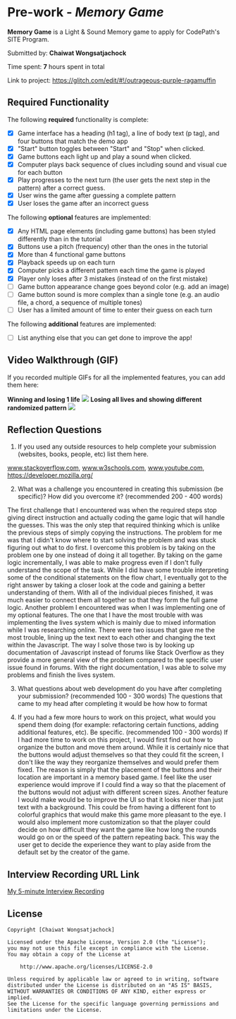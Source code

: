 # Pre-work - *Memory Game*

**Memory Game** is a Light & Sound Memory game to apply for CodePath's SITE Program. 

Submitted by: **Chaiwat Wongsatjachock**

Time spent: **7** hours spent in total

Link to project: https://glitch.com/edit/#!/outrageous-purple-ragamuffin

## Required Functionality

The following **required** functionality is complete:

* [x] Game interface has a heading (h1 tag), a line of body text (p tag), and four buttons that match the demo app
* [x] "Start" button toggles between "Start" and "Stop" when clicked. 
* [x] Game buttons each light up and play a sound when clicked. 
* [x] Computer plays back sequence of clues including sound and visual cue for each button
* [x] Play progresses to the next turn (the user gets the next step in the pattern) after a correct guess. 
* [x] User wins the game after guessing a complete pattern
* [x] User loses the game after an incorrect guess

The following **optional** features are implemented:

* [x] Any HTML page elements (including game buttons) has been styled differently than in the tutorial
* [x] Buttons use a pitch (frequency) other than the ones in the tutorial
* [x] More than 4 functional game buttons
* [x] Playback speeds up on each turn
* [x] Computer picks a different pattern each time the game is played
* [x] Player only loses after 3 mistakes (instead of on the first mistake)
* [ ] Game button appearance change goes beyond color (e.g. add an image)
* [ ] Game button sound is more complex than a single tone (e.g. an audio file, a chord, a sequence of multiple tones)
* [ ] User has a limited amount of time to enter their guess on each turn

The following **additional** features are implemented:

- [ ] List anything else that you can get done to improve the app!

## Video Walkthrough (GIF)

If you recorded multiple GIFs for all the implemented features, you can add them here:

**Winning and losing 1 life**
![](https://i.imgur.com/GS4U2R8.gif)
**Losing all lives and showing different randomized pattern**
![](https://i.imgur.com/cr9yhg3.gif)

## Reflection Questions
1. If you used any outside resources to help complete your submission (websites, books, people, etc) list them here. 

www.stackoverflow.com, www.w3schools.com, www.youtube.com, https://developer.mozilla.org/

2. What was a challenge you encountered in creating this submission (be specific)? How did you overcome it? (recommended 200 - 400 words) 

The first challenge that I encountered was when the required steps stop giving direct instruction and actually coding the game logic that will handle the guesses.
This was the only step that required thinking which is unlike the previous steps of simply copying the instructions. 
The problem for me was that I didn't know where to start solving the problem and was stuck figuring out what to do first. 
I overcome this problem is by taking on the problem one by one instead of doing it all together.
By taking on the game logic incrementally, I was able to make progress even if I don't fully understand the scope of the task.
While I did have some trouble interpreting some of the conditional statements on the flow chart, I eventually got to the right answer by taking a closer look at the code and gaining a better understanding of them.
With all of the individual pieces finished, it was much easier to connect them all together so that they form the full game logic. 
Another problem I encountered was when I was implementing one of my optional features. 
The one that I have the most trouble with was implementing the lives system which is mainly due to mixed information while I was researching online.
There were two issues that gave me the most trouble, lining up the text next to each other and changing the text within the Javascript.
The way I solve those two is by looking up documentation of Javascript instead of forums like Stack Overflow as they provide a more general view of the problem compared to the specific user issue found in forums.
With the right documentation, I was able to solve my problems and finish the lives system.


3. What questions about web development do you have after completing your submission? (recommended 100 - 300 words) 
The questions that came to my head after completing it would be how how to format 

4. If you had a few more hours to work on this project, what would you spend them doing (for example: refactoring certain functions, adding additional features, etc). Be specific. (recommended 100 - 300 words) 
If I had more time to work on this project, I would first find out how to organize the button and move them around.
While it is certainly nice that the buttons would adjust themselves so that they could fit the screen, I don't like the way they reorganize themselves and would prefer them fixed.
The reason is simply that the placement of the buttons and their location are important in a memory based game.
I feel like the user experience would improve if I could find a way so that the placement of the buttons would not adjust with different screen sizes.
Another feature I would make would be to improve the UI so that it looks nicer than just text with a background.
This could be from having a different font to colorful graphics that would make this game more pleasant to the eye.
I would also implement more customization so that the player could decide on how difficult they want the game like how long the rounds would go on or the speed of the pattern repeating back.
This way the user get to decide the experience they want to play aside from the default set by the creator of the game. 







## Interview Recording URL Link

[My 5-minute Interview Recording](your-link-here)


## License

    Copyright [Chaiwat Wongsatjachock]

    Licensed under the Apache License, Version 2.0 (the "License");
    you may not use this file except in compliance with the License.
    You may obtain a copy of the License at

        http://www.apache.org/licenses/LICENSE-2.0

    Unless required by applicable law or agreed to in writing, software
    distributed under the License is distributed on an "AS IS" BASIS,
    WITHOUT WARRANTIES OR CONDITIONS OF ANY KIND, either express or implied.
    See the License for the specific language governing permissions and
    limitations under the License.